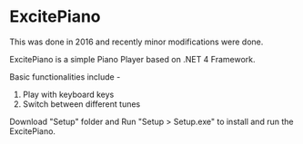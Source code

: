 # ExcitePiano

This was done in 2016 and recently minor modifications were done.

ExcitePiano is a simple Piano Player based on .NET 4 Framework.

Basic functionalities include -
1. Play with keyboard keys
2. Switch between different tunes

Download "Setup" folder and Run "Setup > Setup.exe" to install and run the ExcitePiano.
